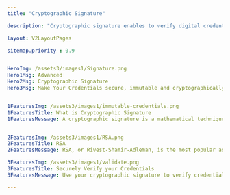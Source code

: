 ```yaml
---
title: "Cryptographic Signature"

description: "Cryptographic signature enables to verify digital credentials"

layout: V2LayoutPages

sitemap.priority : 0.9


HeroImg: /assets3/images1/Signature.png
Hero1Msg: Advanced
Hero2Msg: Cryptographic Signature
Hero3Msg: Make Your Credentials secure, immutable and cryptographically verifiable using public and private key.


1FeaturesImg: /assets3/images1/immutable-credentials.png
1FeaturesTitle: What is Cryptographic Signature
1FeaturesMessage: A cryptographic signature is a mathematical technique used to validate the authenticity and integrity of your credential. Signatures are based on public key cryptography, also known as asymmetric cryptography, which uses a pair of mutually authenticating keys – a public key and a private key – to encrypt and decrypt a message.


2FeaturesImg: /assets3/images1/RSA.png
2FeaturesTitle: RSA
2FeaturesMessage: RSA, or Rivest-Shamir-Adleman, is the most popular asymmetric cryptographic algorithm in use today. It is primarily used for encrypting messages but can also be used for performing digital signatures over a message. Let us understand how RSA can be used for performing digital signatures step-by-step. Assume that there is a sender (A) and a receiver (B). A wants to send a message (M) to B along with the digital signature (DS) calculated over the message. First, A generates a pair of keys using RSA - a public key and a private key. The public key can be shared with anyone, but the private key must be kept secret.

3FeaturesImg: /assets3/images1/validate.png
3FeaturesTitle: Securely Verify your Credentials
3FeaturesMessage: Use your cryptographic signature to verify credentials awarded, you're essentially saying, "I trust this issuer to vouch for my credentials." This gives your credentials added legitimacy and helps to protect them from being forged.

---
```

